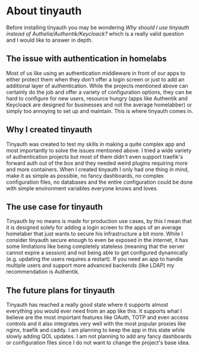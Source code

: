 # About tinyauth

Before installing tinyauth you may be wondering _Why should I use tinyauth instead of Authelia/Authentik/Keycloack?_ which is a really valid question and I would like to answer in depth.

## The issue with authentication in homelabs

Most of us like using an authentication middleware in front of our apps to either protect them when they don't offer a login screen or just to add an additional layer of authentication. While the projects mentioned above can certainly do the job and offer a variety of configuration options, they can be hard to configure for new users, resource hungry (apps like Authentik and Keycloack are designed for businesses and not the average homelabber) or simply too annoying to set up and maintain. This is where tinyauth comes in.

## Why I created tinyauth

Tinyauth was created to test my skills in making a quite complex app and most importantly to solve the issues mentioned above. I tried a wide variety of authentication projects but most of them didn't even support traefik's forward auth out of the box and they needed weird plugins requiring more and more containers. When I created tinyauth I only had one thing in mind, make it as simple as possible, no fancy dashboards, no complex configuration files, no databases and the entire configuration could be done with simple environment variables everyone knows and loves.

## The use case for tinyauth

Tinyauth by no means is made for production use cases, by this I mean that it is designed solely for adding a login screen to the apps of an average homelaber that just wants to secure his infrastructure a bit more. While I consider tinyauth secure enough to even be exposed in the internet, it has some limitations like being completely stateless (meaning that the server cannot expire a session) and not being able to get configured dynamically (e.g. updating the users requires a restart). If you need an app to handle multiple users and support more advanced backends (like LDAP) my recommendation is Authentik.

## The future plans for tinyauth

Tinyauth has reached a really good state where it supports almost everything you would ever need from an app like this. It supports what I believe are the most important features like OAuth, TOTP and even access controls and it also integrates very well with the most popular proxies like nginx, traefik and caddy. I am planning to keep the app in this state while slowly adding QOL updates. I am not planning to add any fancy dashboards or configuration files since I do not want to change the project's base idea.
